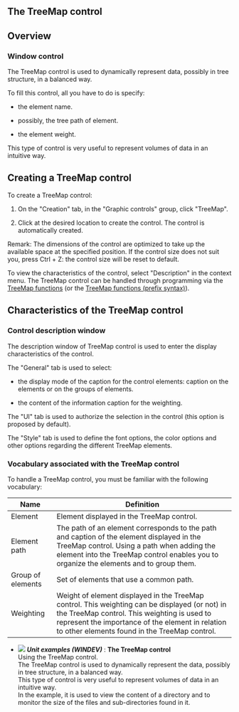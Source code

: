 


## The TreeMap control
			





## Overview
<a name="overview_ELTTEXTE000137"></a>


### Window control
<a name="window_control_ELTPARAGRAPHE000008"></a>

The TreeMap control is used to dynamically represent data, possibly in tree structure, in a balanced way. 

To fill this control, all you have to do is specify: 

- the element name. 

- possibly, the tree path of element. 

- the element weight. 




This type of control is very useful to represent volumes of data in an intuitive way. 



## Creating a TreeMap control
<a name="creating_treemap_control_ELTTEXTE000161"></a>
To create a TreeMap control: 

1. On the "Creation" tab, in the "Graphic controls" group, click "TreeMap".

2. Click at the desired location to create the control. The control is automatically created. 




Remark: The dimensions of the control are optimized to take up the available space at the specified position. If the control size does not suit you, press Ctrl + Z: the control size will be reset to default.

To view the characteristics of the control, select "Description" in the context menu. The TreeMap control can be handled through programming via the [TreeMap functions](../WDLang1/1000018995.md) (or the [TreeMap functions (prefix syntax)](../WDLang1/1000019801.md)).



## Characteristics of the TreeMap control
<a name="characteristics_the_treemap_control_ELTTEXTE000189"></a>


### Control description window
<a name="control_description_window_ELTPARAGRAPHE000051"></a>

The description window of TreeMap control is used to enter the display characteristics of the control. 

The "General" tab is used to select: 

- the display mode of the caption for the control elements: caption on the elements or on the groups of elements. 

- the content of the information caption for the weighting. 




The "UI" tab is used to authorize the selection in the control (this option is proposed by default). 

The "Style" tab is used to define the font options, the color options and other options regarding the different TreeMap elements. 


### Vocabulary associated with the TreeMap control
<a name="vocabulary_associated_with_the_treemap_control_ELTPARAGRAPHE000065"></a>

To handle a TreeMap control, you must be familiar with the following vocabulary: 

| Name | Definition |
| --- | --- |
| Element | Element displayed in the TreeMap control. |
| Element path | The path of an element corresponds to the path and caption of the element displayed in the TreeMap control. Using a path when adding the element into the TreeMap control enables you to organize the elements and to group them. |
| Group of elements | Set of elements that use a common path. |
| Weighting | Weight of element displayed in the TreeMap control. This weighting can be displayed (or not) in the TreeMap control. This weighting is used to represent the importance of the element in relation to other elements found in the TreeMap control. |




- ![](https://doc.pcsoft.fr/en-US/images/image.awp?langid=3&name=TheTreeMapcontrol.gif) ***Unit examples (WINDEV)*** : **The TreeMap control** <br>Using the TreeMap control.<br>The TreeMap control is used to dynamically represent the data, possibly in tree structure, in a balanced way.<br>This type of control is very useful to represent volumes of data in an intuitive way. <br>In the example, it is used to view the content of a directory and to monitor the size of the files and sub-directories found in it.


